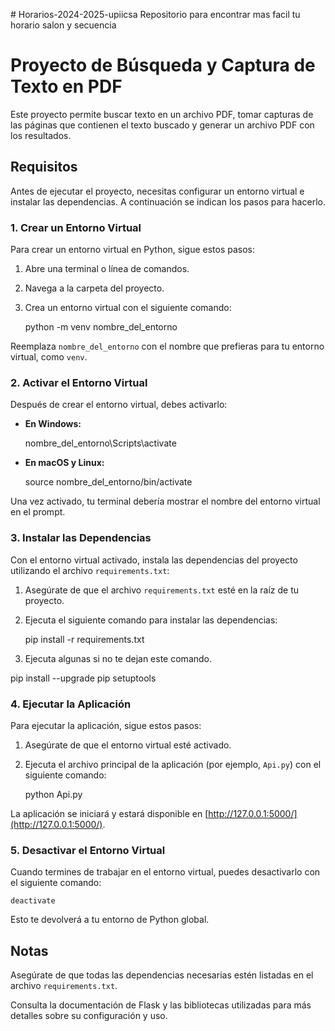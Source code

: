 \# Horarios-2024-2025-upiicsa Repositorio para encontrar mas facil tu horario salon y secuencia

Proyecto de Búsqueda y Captura de Texto en PDF
==============================================

Este proyecto permite buscar texto en un archivo PDF, tomar capturas de las páginas que contienen el texto buscado y generar un archivo PDF con los resultados.

Requisitos
----------

Antes de ejecutar el proyecto, necesitas configurar un entorno virtual e instalar las dependencias. A continuación se indican los pasos para hacerlo.

### 1\. Crear un Entorno Virtual

Para crear un entorno virtual en Python, sigue estos pasos:

1.  Abre una terminal o línea de comandos.
2.  Navega a la carpeta del proyecto.
3.  Crea un entorno virtual con el siguiente comando:

    python -m venv nombre_del_entorno

Reemplaza `nombre_del_entorno` con el nombre que prefieras para tu entorno virtual, como `venv`.

### 2\. Activar el Entorno Virtual

Después de crear el entorno virtual, debes activarlo:

*   **En Windows:**

    nombre_del_entorno\Scripts\activate

*   **En macOS y Linux:**

    source nombre_del_entorno/bin/activate

Una vez activado, tu terminal debería mostrar el nombre del entorno virtual en el prompt.

### 3\. Instalar las Dependencias

Con el entorno virtual activado, instala las dependencias del proyecto utilizando el archivo `requirements.txt`:

1.  Asegúrate de que el archivo `requirements.txt` esté en la raíz de tu proyecto.
2.  Ejecuta el siguiente comando para instalar las dependencias:

    pip install -r requirements.txt

1.  Ejecuta algunas si no te dejan este comando.

 pip install --upgrade pip setuptools

### 4\. Ejecutar la Aplicación

Para ejecutar la aplicación, sigue estos pasos:

1.  Asegúrate de que el entorno virtual esté activado.
2.  Ejecuta el archivo principal de la aplicación (por ejemplo, `Api.py`) con el siguiente comando:

    python Api.py

La aplicación se iniciará y estará disponible en [http://127.0.0.1:5000/](http://127.0.0.1:5000/).

### 5\. Desactivar el Entorno Virtual

Cuando termines de trabajar en el entorno virtual, puedes desactivarlo con el siguiente comando:

    deactivate

Esto te devolverá a tu entorno de Python global.

Notas
-----

Asegúrate de que todas las dependencias necesarias estén listadas en el archivo `requirements.txt`.

Consulta la documentación de Flask y las bibliotecas utilizadas para más detalles sobre su configuración y uso.

